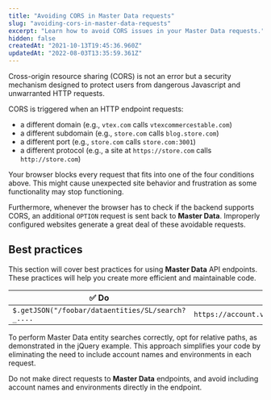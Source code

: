 ```yaml
---
title: "Avoiding CORS in Master Data requests"
slug: "avoiding-cors-in-master-data-requests"
excerpt: "Learn how to avoid CORS issues in your Master Data requests."
hidden: false
createdAt: "2021-10-13T19:45:36.960Z"
updatedAt: "2022-08-03T13:35:59.361Z"
---
```


Cross-origin resource sharing (CORS) is not an error but a security mechanism designed to protect users from dangerous Javascript and unwarranted HTTP requests.

CORS is triggered when an HTTP endpoint requests:

- a different domain (e.g., `vtex.com` calls `vtexcommercestable.com`)
- a different subdomain (e.g., `store.com` calls `blog.store.com`)
- a different port (e.g., `store.com` calls `store.com:3001`)
- a different protocol (e.g., a site at `https://store.com` calls `http://store.com`)

Your browser blocks every request that fits into one of the four conditions above. This might cause unexpected site behavior and frustration as some functionality may stop functioning.

Furthermore, whenever the browser has to check if the backend supports CORS, an additional `OPTION` request is sent back to **Master Data**. Improperly configured websites generate a great deal of these avoidable requests.

## Best practices

This section will cover best practices for using **Master Data** API endpoints. These practices will help you create more efficient and maintainable code.

|✅ Do|❌ Don't|
|---|----|
|`$.getJSON("/foobar/dataentities/SL/search?_....`|`https://account.vtexcommercestable.com.br/api/dataentities/SL/search`|

To perform Master Data entity searches correctly, opt for relative paths, as demonstrated in the jQuery example. This approach simplifies your code by eliminating the need to include account names and environments in each request.

Do not make direct requests to **Master Data** endpoints, and avoid including account names and environments directly in the endpoint.

